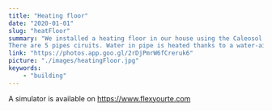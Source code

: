 ```yaml
---
title: "Heating floor"
date: "2020-01-01"
slug: "heatFloor"
summary: "We installed a heating floor in our house using the Caleosol system: fiber wood insulation, PE pipes, aluminium reflectors and dry flooring using Fermacell boards. We put a wood looking tiling in the main room, and oak wood parquet in small rooms.
There are 5 pipes ciruits. Water in pipe is heated thanks to a water-air heat pump which has been installed by professionals."
link: "https://photos.app.goo.gl/2rDjPmrW6fCreruk6"
picture: "./images/heatingFloor.jpg"
keywords: 
    - "building"
---
```


A simulator is available on https://www.flexyourte.com
